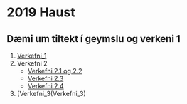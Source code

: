 # 2019 Haust 
## Dæmi um tiltekt í geymslu og verkeni 1

1. [Verkefni_1](verkefni_1)
2. Verkefni 2
   * [Verkefni 2.1 og 2.2](Verkefni_2/Verkefni2.1/)
   * [Verkefni 2.3](Verkefni_2/verkefni-23/)
   * [Verkefni 2.4](Verkefni_2/verkefni-24/)
3. [Verkefni_3(Verkefni_3)

